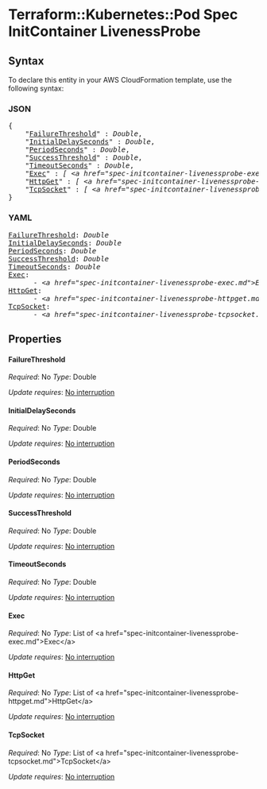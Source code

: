 # Terraform::Kubernetes::Pod Spec InitContainer LivenessProbe

## Syntax

To declare this entity in your AWS CloudFormation template, use the following syntax:

### JSON

<pre>
{
    "<a href="#failurethreshold" title="FailureThreshold">FailureThreshold</a>" : <i>Double</i>,
    "<a href="#initialdelayseconds" title="InitialDelaySeconds">InitialDelaySeconds</a>" : <i>Double</i>,
    "<a href="#periodseconds" title="PeriodSeconds">PeriodSeconds</a>" : <i>Double</i>,
    "<a href="#successthreshold" title="SuccessThreshold">SuccessThreshold</a>" : <i>Double</i>,
    "<a href="#timeoutseconds" title="TimeoutSeconds">TimeoutSeconds</a>" : <i>Double</i>,
    "<a href="#exec" title="Exec">Exec</a>" : <i>[ &lt;a href=&#34;spec-initcontainer-livenessprobe-exec.md&#34;&gt;Exec&lt;/a&gt;, ... ]</i>,
    "<a href="#httpget" title="HttpGet">HttpGet</a>" : <i>[ &lt;a href=&#34;spec-initcontainer-livenessprobe-httpget.md&#34;&gt;HttpGet&lt;/a&gt;, ... ]</i>,
    "<a href="#tcpsocket" title="TcpSocket">TcpSocket</a>" : <i>[ &lt;a href=&#34;spec-initcontainer-livenessprobe-tcpsocket.md&#34;&gt;TcpSocket&lt;/a&gt;, ... ]</i>
}
</pre>

### YAML

<pre>
<a href="#failurethreshold" title="FailureThreshold">FailureThreshold</a>: <i>Double</i>
<a href="#initialdelayseconds" title="InitialDelaySeconds">InitialDelaySeconds</a>: <i>Double</i>
<a href="#periodseconds" title="PeriodSeconds">PeriodSeconds</a>: <i>Double</i>
<a href="#successthreshold" title="SuccessThreshold">SuccessThreshold</a>: <i>Double</i>
<a href="#timeoutseconds" title="TimeoutSeconds">TimeoutSeconds</a>: <i>Double</i>
<a href="#exec" title="Exec">Exec</a>: <i>
      - &lt;a href=&#34;spec-initcontainer-livenessprobe-exec.md&#34;&gt;Exec&lt;/a&gt;</i>
<a href="#httpget" title="HttpGet">HttpGet</a>: <i>
      - &lt;a href=&#34;spec-initcontainer-livenessprobe-httpget.md&#34;&gt;HttpGet&lt;/a&gt;</i>
<a href="#tcpsocket" title="TcpSocket">TcpSocket</a>: <i>
      - &lt;a href=&#34;spec-initcontainer-livenessprobe-tcpsocket.md&#34;&gt;TcpSocket&lt;/a&gt;</i>
</pre>

## Properties

#### FailureThreshold

_Required_: No
_Type_: Double

_Update requires_: [No interruption](https://docs.aws.amazon.com/AWSCloudFormation/latest/UserGuide/using-cfn-updating-stacks-update-behaviors.html#update-no-interrupt)

#### InitialDelaySeconds

_Required_: No
_Type_: Double

_Update requires_: [No interruption](https://docs.aws.amazon.com/AWSCloudFormation/latest/UserGuide/using-cfn-updating-stacks-update-behaviors.html#update-no-interrupt)

#### PeriodSeconds

_Required_: No
_Type_: Double

_Update requires_: [No interruption](https://docs.aws.amazon.com/AWSCloudFormation/latest/UserGuide/using-cfn-updating-stacks-update-behaviors.html#update-no-interrupt)

#### SuccessThreshold

_Required_: No
_Type_: Double

_Update requires_: [No interruption](https://docs.aws.amazon.com/AWSCloudFormation/latest/UserGuide/using-cfn-updating-stacks-update-behaviors.html#update-no-interrupt)

#### TimeoutSeconds

_Required_: No
_Type_: Double

_Update requires_: [No interruption](https://docs.aws.amazon.com/AWSCloudFormation/latest/UserGuide/using-cfn-updating-stacks-update-behaviors.html#update-no-interrupt)

#### Exec

_Required_: No
_Type_: List of &lt;a href=&#34;spec-initcontainer-livenessprobe-exec.md&#34;&gt;Exec&lt;/a&gt;

_Update requires_: [No interruption](https://docs.aws.amazon.com/AWSCloudFormation/latest/UserGuide/using-cfn-updating-stacks-update-behaviors.html#update-no-interrupt)

#### HttpGet

_Required_: No
_Type_: List of &lt;a href=&#34;spec-initcontainer-livenessprobe-httpget.md&#34;&gt;HttpGet&lt;/a&gt;

_Update requires_: [No interruption](https://docs.aws.amazon.com/AWSCloudFormation/latest/UserGuide/using-cfn-updating-stacks-update-behaviors.html#update-no-interrupt)

#### TcpSocket

_Required_: No
_Type_: List of &lt;a href=&#34;spec-initcontainer-livenessprobe-tcpsocket.md&#34;&gt;TcpSocket&lt;/a&gt;

_Update requires_: [No interruption](https://docs.aws.amazon.com/AWSCloudFormation/latest/UserGuide/using-cfn-updating-stacks-update-behaviors.html#update-no-interrupt)


